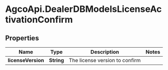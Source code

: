 # AgcoApi.DealerDBModelsLicenseActivationConfirm

## Properties

Name | Type | Description | Notes
------------ | ------------- | ------------- | -------------
**licenseVersion** | **String** | The license version to confirm | 


